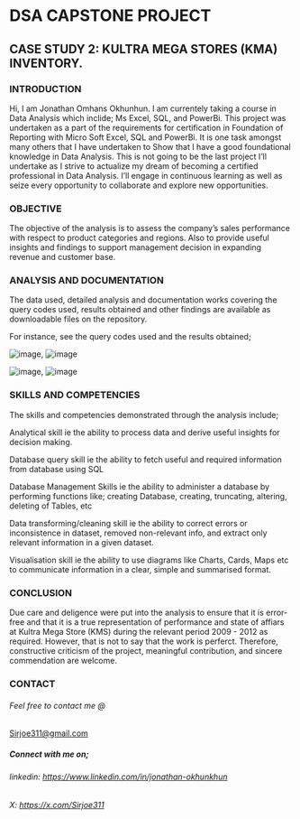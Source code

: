 # DSA CAPSTONE PROJECT
## CASE STUDY 2: KULTRA MEGA STORES (KMA) INVENTORY.

### INTRODUCTION
Hi, I am Jonathan Omhans Okhunhun.
I am currentely taking a course in Data Analysis which inclide; Ms Excel, SQL, and PowerBi.
This project was undertaken as a part of the requirements for certification in Foundation of Reporting with Micro Soft Excel, SQL and PowerBi.
It is one task amongst many others that I have undertaken to Show that I have a good foundational knowledge in Data Analysis.
This is not going to be the last project I’ll undertake as I strive to actualize my dream of becoming a certified professional in Data Analysis.
I’ll engage in continuous learning as well as seize every opportunity to collaborate and explore new opportunities.

### OBJECTIVE
The objective of the analysis is to assess the company’s sales performance with respect to product categories and regions.
Also to provide useful insights and findings to support management decision in expanding revenue and customer base.

### ANALYSIS AND DOCUMENTATION
The data used, detailed analysis and documentation works covering the query codes used, results obtained and other findings are available as downloadable files on the repository.

For instance, see the query codes used and the results obtained;

![image](https://github.com/user-attachments/assets/a382463b-b1fe-4442-a654-e9fb46c24559),  ![image](https://github.com/user-attachments/assets/efa98078-f40e-4e3f-82f8-651422883963)

![image](https://github.com/user-attachments/assets/e59d13ba-1917-4711-893d-ddea77d36d8e),  ![image](https://github.com/user-attachments/assets/d2162895-3741-423c-a6a3-010fbbd8b3a2)

### SKILLS AND COMPETENCIES
The skills and competencies demonstrated through the analysis include;

Analytical skill ie the ability to process data and derive useful insights for decision making.

Database query skill ie the ability to fetch useful and required information from database using SQL

Database Management Skills ie the ability to administer a database by performing functions like; creating Database, creating, truncating, altering, deleting of Tables, etc 

Data transforming/cleaning skill ie the ability to correct errors or inconsistence in dataset, removed non-relevant info, and extract only relevant information in a given dataset.

Visualisation skill ie the ability to use diagrams like Charts, Cards, Maps etc to communicate information in a clear, simple and summarised format.

### CONCLUSION
Due care and deligence were put into the analysis to ensure that it is error-free and that it is a true representation of performance and state of affiars at Kultra Mega Store (KMS) during the relevant period 2009 - 2012 as required.
However, that is not to say that the work is perferct. Therefore, constructive criticism of the project, meaningful contribution, and sincere commendation are welcome.

### CONTACT
###### Feel free to contact me @
Sirjoe311@gmail.com

##### Connect with me on;
###### linkedin:  https://www.linkedin.com/in/jonathan-okhunkhun
###### X: https://x.com/Sirjoe311


